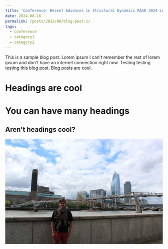 ```yaml
---
title: 'Conference: Recent Advances in Structural Dynamics RASD 2024 in Southampton'
date: 2024-08-16
permalink: /posts/2012/08/blog-post-1/
tags:
  - conference
  - category1
  - category2
---
```


This is a sample blog post. Lorem ipsum I can't remember the rest of lorem ipsum and don't have an internet connection right now. Testing testing testing this blog post. Blog posts are cool.

Headings are cool
======

You can have many headings
======

Aren't headings cool?
------

![image info](/images/mil_bridge.jpg)